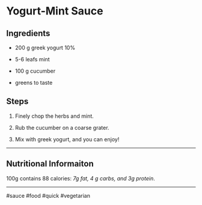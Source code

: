# Yogurt-Mint Sauce

## Ingredients

*   200 g greek yogurt 10%
    
*   5-6 leafs mint
    
*   100 g cucumber
    
*   greens to taste
    

## Steps

1.  Finely chop the herbs and mint.
    
2.  Rub the cucumber on a coarse grater.
    
3.  Mix with greek yogurt, and you can enjoy!
    

* * *

## Nutritional Informaiton

100g contains 88 calories: *7g fat, 4 g carbs, and 3g protein*.

* * *

#sauce #food #quick #vegetarian